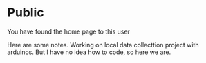 # Public
You have found the home page to this user


Here are some notes. Working on local data collecttion project with arduinos. But I have no idea how to code, so here we are.
